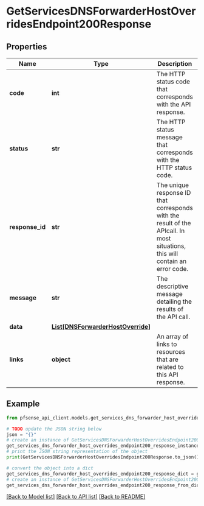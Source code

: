 # GetServicesDNSForwarderHostOverridesEndpoint200Response


## Properties

Name | Type | Description | Notes
------------ | ------------- | ------------- | -------------
**code** | **int** | The HTTP status code that corresponds with the API response. | [optional] [default to 200]
**status** | **str** | The HTTP status message that corresponds with the HTTP status code. | [optional] [default to 'ok']
**response_id** | **str** | The unique response ID that corresponds with the result of the APIcall. In most situations, this will contain an error code. | [optional] 
**message** | **str** | The descriptive message detailing the results of the API call. | [optional] 
**data** | [**List[DNSForwarderHostOverride]**](DNSForwarderHostOverride.md) |  | [optional] 
**links** | **object** | An array of links to resources that are related to this API response. | [optional] 

## Example

```python
from pfsense_api_client.models.get_services_dns_forwarder_host_overrides_endpoint200_response import GetServicesDNSForwarderHostOverridesEndpoint200Response

# TODO update the JSON string below
json = "{}"
# create an instance of GetServicesDNSForwarderHostOverridesEndpoint200Response from a JSON string
get_services_dns_forwarder_host_overrides_endpoint200_response_instance = GetServicesDNSForwarderHostOverridesEndpoint200Response.from_json(json)
# print the JSON string representation of the object
print(GetServicesDNSForwarderHostOverridesEndpoint200Response.to_json())

# convert the object into a dict
get_services_dns_forwarder_host_overrides_endpoint200_response_dict = get_services_dns_forwarder_host_overrides_endpoint200_response_instance.to_dict()
# create an instance of GetServicesDNSForwarderHostOverridesEndpoint200Response from a dict
get_services_dns_forwarder_host_overrides_endpoint200_response_from_dict = GetServicesDNSForwarderHostOverridesEndpoint200Response.from_dict(get_services_dns_forwarder_host_overrides_endpoint200_response_dict)
```
[[Back to Model list]](../README.md#documentation-for-models) [[Back to API list]](../README.md#documentation-for-api-endpoints) [[Back to README]](../README.md)


